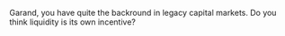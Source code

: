 Garand, you have quite the backround in legacy capital markets. Do you think liquidity is its own incentive?